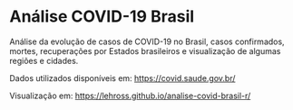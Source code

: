 # Análise COVID-19 Brasil
Análise da evolução de casos de COVID-19 no Brasil, casos confirmados, mortes, recuperações por Estados brasileiros e visualização de algumas regiões e cidades.

Dados utilizados disponíveis em: https://covid.saude.gov.br/  

Visualização em: https://lehross.github.io/analise-covid-brasil-r/
